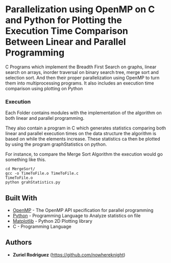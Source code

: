 # Parallelization using OpenMP on C and Python for Plotting the Execution Time Comparison Between Linear and Parallel Programming


C Programs which implement the Breadth First Search on graphs, linear search on arrays, inorder traversal on binary search tree, merge sort and selection sort. And then their proper parallelization using OpenMP to turn them into multiprocessing programs. It also includes an execution time comparison using plotting on Python


### Execution

Each Folder contains modules with the implementation of the algorithm on both linear and parallel programming. 

They also contain a program in C which generates statistics comparing both linear and parallel execution times on the data structure the algorithm is based on while the elements increase. These statistics ca then be plotted by using the program graphStatistics on python.

For instance, to compare the Merge Sort Algorithm the execution would go something like this.

```
cd MergeSort/
gcc -o TimeToFile.o TimeToFile.c
TimeToFile.o
python grahStatistics.py
```


## Built With

* [OpenMP](https://www.openmp.org/) - The OpenMP API specification for parallel programming
* [Python](https://www.python.org) - Programming Language to Analyze statistics on file
* [Matplotlib](https://matplotlib.org) - Python 2D Plotting library
* C - Programming Language


## Authors

* **Zuriel Rodriguez** (https://github.com/nowhereknight)
